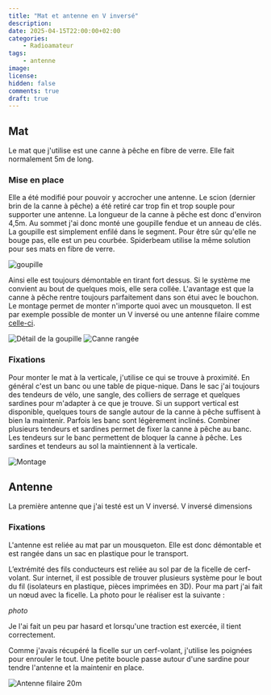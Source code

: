 ```yaml
---
title: "Mat et antenne en V inversé"
description:
date: 2025-04-15T22:00:00+02:00
categories:
    - Radioamateur
tags:
    - antenne
image:
license:
hidden: false
comments: true
draft: true
---
```


## Mat

Le mat que j'utilise est une canne à pêche en fibre de verre. Elle fait normalement 5m de long.

### Mise en place

Elle a été modifié pour pouvoir y accrocher une antenne. Le scion (dernier brin de la canne à pêche) a été retiré car trop fin et trop souple pour supporter une antenne. La longueur de la canne à pêche est donc d'environ 4,5m. Au sommet j'ai donc monté une goupille fendue et un anneau de clés.
La goupille est simplement enfilé dans le segment. Pour être sûr qu'elle ne bouge pas, elle est un peu courbée. Spiderbeam utilise la même solution pour ses mats en fibre de verre.

![goupille](goupille.png)

Ainsi elle est toujours démontable en tirant fort dessus. Si le système me convient au bout de quelques mois, elle sera collée.
L'avantage est que la canne à pêche rentre toujours parfaitement dans son étui avec le bouchon. Le montage permet de monter n'importe quoi avec un mousqueton. Il est par exemple possible de monter un V inversé ou une antenne filaire comme [celle-ci](https://www.f5kav.fr/wp-content/uploads/simple-file-list/F5RCT/Realisations/Antennes/AntenneDoubleJ.pdf).

![Détail de la goupille](canne0.jpeg) ![Canne rangée](canne1.jpeg)

### Fixations

Pour monter le mat à la verticale, j'utilise ce qui se trouve à proximité. En général c'est un banc ou une table de pique-nique. Dans le sac j'ai toujours des tendeurs de vélo, une sangle, des colliers de serrage et quelques sardines pour m'adapter à ce que je trouve. Si un support vertical est disponible, quelques tours de sangle autour de la canne à pêche suffisent à bien la maintenir. Parfois les banc sont légèrement inclinés. Combiner plusieurs tendeurs et sardines permet de fixer la canne à pêche au banc. Les tendeurs sur le banc permettent de bloquer la canne à pêche. Les sardines et tendeurs au sol la maintiennent à la verticale.

![Montage](suede.jpeg)

## Antenne

La première antenne que j'ai testé est un V inversé.
V inversé
dimensions

### Fixations

L'antenne est reliée au mat par un mousqueton. Elle est donc démontable et est rangée dans un sac en plastique pour le transport.

L’extrémité des fils conducteurs est reliée au sol par de la ficelle de cerf-volant. Sur internet, il est possible de trouver plusieurs système pour le bout du fil (isolateurs en plastique, pièces imprimées en 3D). Pour ma part j'ai fait un nœud avec la ficelle. La photo pour le réaliser est la suivante :

*photo*

Je l'ai fait un peu par hasard et lorsqu'une traction est exercée, il tient correctement.

Comme j'avais récupéré la ficelle sur un cerf-volant, j'utilise les poignées pour enrouler le tout. Une petite boucle passe autour d'une sardine pour tendre l'antenne et la maintenir en place.

![Antenne filaire 20m](antenne20m.jpeg)

